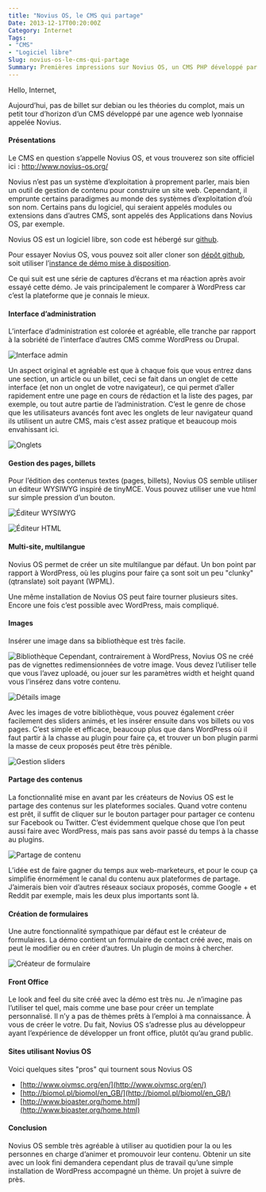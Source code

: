 ```yaml
---
title: "Novius OS, le CMS qui partage"
Date: 2013-12-17T00:20:00Z
Category: Internet
Tags: 
- "CMS"
- "Logiciel libre"
Slug: novius-os-le-cms-qui-partage
Summary: Premières impressions sur Novius OS, un CMS PHP développé par une équipe française.
---
```



Hello, Internet,

Aujourd’hui, pas de billet sur debian ou les théories du complot, mais un petit tour d’horizon d’un CMS développé par une agence web lyonnaise appelée Novius.

#### Présentations
Le CMS en question s’appelle Novius OS, et vous trouverez son site officiel ici : <a href="http://www.novius-os.org/" target="_blank">http://www.novius-os.org/</a>

Novius n’est pas un système d’exploitation à proprement parler, mais bien un outil de gestion de contenu pour construire un site web. Cependant, il emprunte certains paradigmes au monde des systèmes d’exploitation d’où son nom. Certains pans du logiciel, qui seraient appelés modules ou extensions dans d’autres CMS, sont appelés des Applications dans Novius OS, par exemple.

Novius OS est un logiciel libre, son code est hébergé sur [github](https://github.com).

Pour essayer Novius OS, vous pouvez soit aller cloner son [dépôt github](https://github.com/novius-os/novius-os), soit utiliser l’[instance de démo mise à disposition](http://demo.novius-os.org/admin).

Ce qui suit est une série de captures d’écrans et ma réaction après avoir essayé cette démo. Je vais principalement le comparer à WordPress car c’est la plateforme que je connais le mieux.

#### Interface d’administration
L’interface d’administration est colorée et agréable, elle tranche par rapport à la sobriété de l’interface d’autres CMS comme WordPress ou Drupal.

![Interface admin](/img/novius/capture-décran1.png)

Un aspect original et agréable est que à chaque fois que vous entrez dans une section, un article ou un billet, ceci se fait dans un onglet de cette interface (et non un onglet de votre navigateur), ce qui permet d’aller rapidement entre une page en cours de rédaction et la liste des pages, par exemple, ou tout autre partie de l’administration. C’est le genre de chose que les utilisateurs avancés font avec les onglets de leur navigateur quand ils utilisent un autre CMS, mais c’est assez pratique et beaucoup mois envahissant ici.

![Onglets](/img/novius/onglets.png)

#### Gestion des pages, billets
Pour l’édition des contenus textes (pages, billets), Novius OS semble utiliser un éditeur WYSIWYG inspiré de tinyMCE. Vous pouvez utiliser une vue html sur simple pression d’un bouton.

![Éditeur WYSIWYG](/img/novius/capture-décran10.png)

![Éditeur HTML](/img/novius/capture-décran9.png)

#### Multi-site, multilangue
Novius OS permet de créer un site multilangue par défaut. Un bon point par rapport à WordPress, où les plugins pour faire ça sont soit un peu "clunky" (qtranslate) soit payant (WPML).

Une même installation de Novius OS peut faire tourner plusieurs sites. Encore une fois c’est possible avec WordPress, mais compliqué.

#### Images
Insérer une image dans sa bibliothèque est très facile.

![Bibliothèque](/img/novius/capture-décran6.png)
Cependant, contrairement à WordPress, Novius OS ne créé pas de vignettes redimensionnées de votre image. Vous devez l’utiliser telle que vous l’avez uploadé, ou jouer sur les paramètres width et height quand vous l’insérez dans votre contenu.

![Détails image](/img/novius/capture-décran7.png)

Avec les images de votre bibliothèque, vous pouvez également créer facilement des sliders animés, et les insérer ensuite dans vos billets ou vos pages. C’est simple et efficace, beaucoup plus que dans WordPress où il faut partir à la chasse au plugin pour faire ça, et trouver un bon plugin parmi la masse de ceux proposés peut être très pénible.

![Gestion sliders](/img/novius/capture-décran27.png)

#### Partage des contenus
La fonctionnalité mise en avant par les créateurs de Novius OS est le partage des contenus sur les plateformes sociales.
Quand votre contenu est prêt, il suffit de cliquer sur le bouton partager pour partager ce contenu sur Facebook ou Twitter. C’est évidemment quelque chose que l’on peut aussi faire avec WordPress, mais pas sans avoir passé du temps à la chasse au plugins.

![Partage de contenu](/img/novius/capture-décran15.png)

L’idée est de faire gagner du temps aux web-marketeurs, et pour le coup ça simplifie énormément le canal du contenu aux plateformes de partage.
J’aimerais bien voir d’autres réseaux sociaux proposés, comme Google + et Reddit par exemple, mais les deux plus importants sont là.

#### Création de formulaires
Une autre fonctionnalité sympathique par défaut est le créateur de formulaires. La démo contient un formulaire de contact créé avec, mais on peut le modifier ou en créer d’autres. Un plugin de moins à chercher.

![Créateur de formulaire](/img/novius/capture-décran24.png)

#### Front Office
Le look and feel du site créé avec la démo est très nu. Je n’imagine pas l’utiliser tel quel, mais comme une base pour créer un template personnalisé.
Il n’y a pas de thèmes prêts à l’emploi à ma connaissance. À vous de créer le votre. Du fait, Novius OS s’adresse plus au développeur ayant l’expérience de développer un front office, plutôt qu’au grand public.

#### Sites utilisant Novius OS
Voici quelques sites "pros" qui tournent sous Novius OS

* [http://www.oivmsc.org/en/](http://www.oivmsc.org/en/)
* [http://biomol.pl/biomol/en_GB/](http://biomol.pl/biomol/en_GB/)
* [http://www.bioaster.org/home.html](http://www.bioaster.org/home.html)

#### Conclusion

Novius OS semble très agréable à utiliser au quotidien pour la ou les personnes en charge d’animer et promouvoir leur contenu.
Obtenir un site avec un look fini demandera cependant plus de travail qu’une simple installation de WordPress accompagné un thème.
Un projet à suivre de près.
